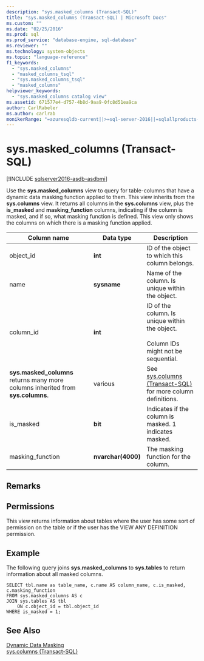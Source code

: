 ```yaml
---
description: "sys.masked_columns (Transact-SQL)"
title: "sys.masked_columns (Transact-SQL) | Microsoft Docs"
ms.custom: ""
ms.date: "02/25/2016"
ms.prod: sql
ms.prod_service: "database-engine, sql-database"
ms.reviewer: ""
ms.technology: system-objects
ms.topic: "language-reference"
f1_keywords: 
  - "sys.masked_columns"
  - "masked_columns_tsql"
  - "sys.masked_columns_tsql"
  - "masked_columns"
helpviewer_keywords: 
  - "sys.masked_columns catalog view"
ms.assetid: 671577e4-d757-4b8d-9aa9-0fc8d51ea9ca
author: CarlRabeler
ms.author: carlrab
monikerRange: "=azuresqldb-current||>=sql-server-2016||=sqlallproducts-allversions||>=sql-server-linux-2017||=azuresqldb-mi-current"
---
```

# sys.masked_columns (Transact-SQL)

[!INCLUDE [sqlserver2016-asdb-asdbmi](../../includes/applies-to-version/sqlserver2016-asdb-asdbmi.md)]

  Use the **sys.masked_columns** view to query for table-columns that have a dynamic data masking function applied to them. This view inherits from the **sys.columns** view. It returns all columns in the **sys.columns** view, plus the **is_masked** and **masking_function** columns, indicating if the column is masked, and if so, what masking function is defined. This view only shows the columns on which there is a masking function applied.  
  
|Column name|Data type|Description|  
|-----------------|---------------|-----------------|  
|object_id|**int**|ID of the object to which this column belongs.|  
|name|**sysname**|Name of the column. Is unique within the object.|  
|column_id|**int**|ID of the column. Is unique within the object.<br /><br /> Column IDs might not be sequential.|  
|**sys.masked_columns** returns many more columns inherited from **sys.columns**.|various|See [sys.columns &#40;Transact-SQL&#41;](../../relational-databases/system-catalog-views/sys-columns-transact-sql.md) for more column definitions.|  
|is_masked|**bit**|Indicates if the column is masked. 1 indicates masked.|  
|masking_function|**nvarchar(4000)**|The masking function for the column.|  
  
## Remarks  
  
## Permissions  
 This view returns information about tables where the user has some sort of permission on the table or if the user has the VIEW ANY DEFINITION permission.  
  
## Example  
 The following query joins **sys.masked_columns** to **sys.tables** to return information about all masked columns.  
  
```  
SELECT tbl.name as table_name, c.name AS column_name, c.is_masked, c.masking_function  
FROM sys.masked_columns AS c  
JOIN sys.tables AS tbl   
    ON c.object_id = tbl.object_id  
WHERE is_masked = 1;  
```  
  
## See Also  
 [Dynamic Data Masking](../../relational-databases/security/dynamic-data-masking.md)   
 [sys.columns &#40;Transact-SQL&#41;](../../relational-databases/system-catalog-views/sys-columns-transact-sql.md)  
  
  
